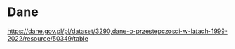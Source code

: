 # Dane
https://dane.gov.pl/pl/dataset/3290,dane-o-przestepczosci-w-latach-1999-2022/resource/50349/table
